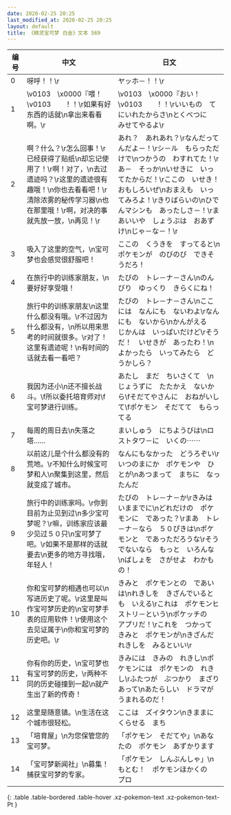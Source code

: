 ```yaml
---
date: 2020-02-25 20:25
last_modified_at: 2020-02-25 20:25
layout: default
title: 《精灵宝可梦 白金》文本 569
---
```

| 编号 | 中文 | 日文 |
| ---- | ---- | ---- |
| 0 | 呀呼！！\r | ヤッホ－！！\r |
| 1 | \v0103　\x0000『喂！\v0103　　！！\r如果有好东西的话就\n拿出来看看啊。\r | \v0103　\x0000『おい！　\v0103　　！！\rいいもの　てにいれたからさ\nとくべつに　みせてやるよ\r |
| 2 | 啊？什么？\r怎么回事！\r已经获得了贴纸\n却忘记使用了！\r啊！对了，\n去过遗迹吗？\r这里的遗迹很有趣哦！\n你也去看看吧！\r清除浓雾的秘传学习器\n也在那里哦！\r啊，对决的事就先放一放，\n再见！\r | あれ？　あれあれ？\rなんだってんだよ－！\rシ－ル　もらっただけで\nつかうの　わすれてた！\rあ－　そっか\nいせきに　いってたからだ！\rここの　いせき！　おもしろいぜ\nおまえも　いってみろよ！\rきりばらいの\nひでんマシンも　あったしさ－！\rまあいいや　しょうぶは　おあずけ\nじゃ－な－！\r |
| 3 | 吸入了这里的空气，\n宝可梦也会感觉很舒服吧！ | ここの　くうきを　すってると\nポケモンが　のびのび　できそうだろ！ |
| 4 | 在旅行中的训练家朋友，\n要好好享受哦！ | たびの　トレ－ナ－さん\nのんびり　ゆっくり　きらくにね！ |
| 5 | 旅行中的训练家朋友\n这里什么都没有哦。\r不过因为什么都没有，\n所以用来思考的时间就很多。\r对了！这里有遗迹呢！\n有时间的话就去看一看吧？ | たびの　トレ－ナ－さん\nここには　なんにも　ないわよ\rなんにも　ないから\nかんがえる　じかんは　いっぱいだけど\rそうだ！　いせきが　あったわ！\nよかったら　いってみたら　どうかしら？ |
| 6 | 我因为还小\n还不擅长战斗。\f所以委托培育师对\f宝可梦进行训练。 | あたし　まだ　ちいさくて　\nじょうずに　たたかえ　ないから\fそだてやさんに　おねがいして\fポケモン　そだてて　もらってる |
| 7 | 每周的周日去\n失落之塔…… | まいしゅう　にちようびは\nロストタワ－に　いくの⋯⋯ |
| 8 | 以前这儿是个什么都没有的荒地。\r不知什么时候宝可梦和人\n聚集到这里，然后就变成了城市。 | なんにもなかった　どうろぞい\rいつのまにか　ポケモンや　ひとが\nあつまって　まちに　なったんだ |
| 9 | 旅行中的训练家吗。\r你到目前为止见到过\n多少宝可梦呢？\r嘛，训练家应该最少见过５０只\n宝可梦了吧。\r如果不是那样的话就要去\n更多的地方寻找哦，年轻人！ | たびの　トレ－ナ－か\rきみは　いままでに\nどれだけの　ポケモンに　であった？\rまあ　トレ－ナ－なら　５０ぴきは\nポケモンと　であっただろうな\rそうでないなら　もっと　いろんな\nばしょを　さがせよ　わかもの！ |
| 10 | 你和宝可梦的相遇也可以\n写进历史了呢。\r这里是叫作宝可梦历史的\n宝可梦手表的应用软件！\r使用这个去见证属于\n你和宝可梦的历史吧。\r | きみと　ポケモンとの　であいは\nれきしを　きざんでいるとも　いえる\rこれは　ポケモンヒストリ－という\nポケッチの　アプリだ！\rこれを　つかって　きみと　ポケモンが\nきざんだ　れきしを　みるといい\r |
| 11 | 你有你的历史，\n宝可梦也有宝可梦的历史，\r两种不同的历史碰撞到一起\n就产生出了新的传奇！ | きみには　きみの　れきし\nポケモンには　ポケモンの　れきし\rふたつが　ぶつかり　まざりあって\nあたらしい　ドラマが　うまれるのだ！ |
| 12 | 这里是随意镇。\n生活在这个城市很轻松。 | ここは　ズイタウン\nきままに　くらせる　まち |
| 13 | 「培育屋」\n为您保管您的宝可梦。 | 「ポケモン　そだてや」\nあなたの　ポケモン　あずかります |
| 14 | 「宝可梦新闻社」\n募集！捕获宝可梦的专家。 | 「ポケモン　しんぶんしゃ」\nもとむ！　ポケモンほかくの　プロ |
{: .table .table-bordered .table-hover .xz-pokemon-text .xz-pokemon-text-Pt }